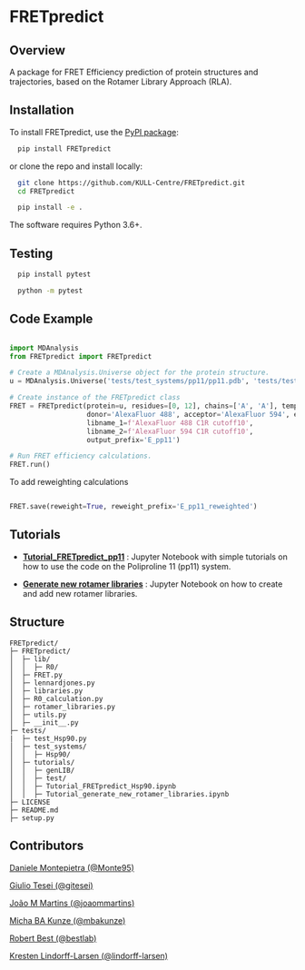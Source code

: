 FRETpredict
===========

Overview
--------

A package for FRET Efficiency prediction of protein structures and trajectories, based on the Rotamer Library Approach (RLA).

Installation
------------

To install FRETpredict, use the [PyPI package](https://pypi.org/project/FRETpredict):

```bash
  pip install FRETpredict
```

or clone the repo and install locally:

```bash
  git clone https://github.com/KULL-Centre/FRETpredict.git
  cd FRETpredict

  pip install -e . 
```

The software requires Python 3.6+.

Testing
-------

```bash
  pip install pytest

  python -m pytest
```

Code Example
------------

```python

import MDAnalysis
from FRETpredict import FRETpredict

# Create a MDAnalysis.Universe object for the protein structure.
u = MDAnalysis.Universe('tests/test_systems/pp11/pp11.pdb', 'tests/test_systems/pp11/pp11.xtc')

# Create instance of the FRETpredict class
FRET = FRETpredict(protein=u, residues=[0, 12], chains=['A', 'A'], temperature=298, 
                   donor='AlexaFluor 488', acceptor='AlexaFluor 594', electrostatic=True,
                   libname_1=f'AlexaFluor 488 C1R cutoff10',
                   libname_2=f'AlexaFluor 594 C1R cutoff10',  
                   output_prefix='E_pp11')

# Run FRET efficiency calculations.
FRET.run()

```
To add reweighting calculations

```python

FRET.save(reweight=True, reweight_prefix='E_pp11_reweighted')

```


Tutorials
---------

- __[Tutorial_FRETpredict_pp11](https://github.com/Monte95/FRETpredict/blob/62ee39e82e82691a237da8e927d686378aff5fb1/tests/tutorials/Tutorial_FRETpredict_pp11.ipynb)__ : Jupyter Notebook with simple tutorials on how to use the code on the Poliproline 11 (pp11) system.

- __[Generate new rotamer libraries](https://github.com/Monte95/FRETpredict/blob/eef8bf0d219109ada605e943ecc4b1aa9dde86df/tests/tutorials/Tutorial_generate_new_rotamer_libraries.ipynb)__ : Jupyter Notebook on how to create and add new rotamer libraries.


Structure
---------
```
FRETpredict/
├─ FRETpredict/
│  ├─ lib/
│  │  ├─ R0/
│  ├─ FRET.py
│  ├─ lennardjones.py
│  ├─ libraries.py
│  ├─ R0_calculation.py
│  ├─ rotamer_libraries.py
│  ├─ utils.py
│  ├─ __init__.py
├─ tests/
|  ├─ test_Hsp90.py
│  ├─ test_systems/
│  │  ├─ Hsp90/
│  ├─ tutorials/
│  │  ├─ genLIB/
│  │  ├─ test/
│  │  ├─ Tutorial_FRETpredict_Hsp90.ipynb
│  │  ├─ Tutorial_generate_new_rotamer_libraries.ipynb
├─ LICENSE
├─ README.md
├─ setup.py
```

Contributors
-------------

[Daniele Montepietra (@Monte95)](https://github.com/Monte95)

[Giulio Tesei (@gitesei)](https://github.com/gitesei)

[João M Martins (@joaommartins)](https://github.com/joaommartins)

[Micha BA Kunze (@mbakunze)](https://github.com/mbakunze)

[Robert Best (@bestlab)](https://github.com/bestlab)

[Kresten Lindorff-Larsen (@lindorff-larsen)](https://github.com/lindorff-larsen)
